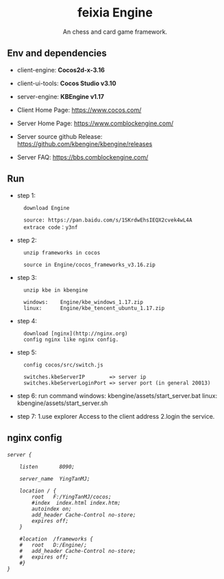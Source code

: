 <h1 align="center">feixia Engine</h1>

<div align="center">
An chess and card game framework.
</div>

## Env and dependencies

- client-engine:	**Cocos2d-x-3.16**
- client-ui-tools:	**Cocos Studio v3.10**
- server-engine:	**KBEngine v1.17**


- Client Home Page: https://www.cocos.com/
- Server Home Page: https://www.comblockengine.com/
- Server source github Release: https://github.com/kbengine/kbengine/releases
- Server FAQ: https://bbs.comblockengine.com/

## Run

- step 1: 

		download Engine
		
		source:	https://pan.baidu.com/s/1SKrdwEhsIEQX2cvek4wL4A   
		extrace code：y3nf
- step 2: 
		
		unzip frameworks in cocos
		
		source in Engine/cocos_frameworks_v3.16.zip
- step 3:

		unzip kbe in kbengine

		windows: 	Engine/kbe_windows_1.17.zip
		linux: 		Engine/kbe_tencent_ubuntu_1.17.zip
- step 4: 

		download [nginx](http://nginx.org)
		config nginx like nginx config.
- step 5: 

		config cocos/src/switch.js

		switches.kbeServerIP 		=> server ip 
		switches.kbeServerLoginPort => server port (in general 20013)
- step 6: run command
		windows:	kbengine/assets/start_server.bat
		linux: 		kbengine/assets/start_server.sh
- step 7: 
		1.use explorer Access to the client address 
		2.login the service.

## nginx config
<h6>

	server {
	
		listen       8090;
		
		server_name  YingTanMJ;
		
		location / {
			root   F:/YingTanMJ/cocos;
			#index  index.html index.htm;
			autoindex on;
			add_header Cache-Control no-store;
			expires off;
		}
		
		#location  /frameworks {
		#   root   D:/Engine/;
		#   add_header Cache-Control no-store;
		#   expires off;
		#}
	}
	
</h6>